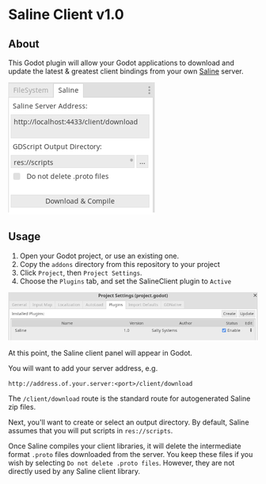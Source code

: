 # Saline Client v1.0

## About
This Godot plugin will allow your Godot applications to download and update the
latest & greatest client bindings from your own [Saline](https://github.com/saltysystems/saline) server.

![Plugins](/gh-images/download-compile.png)

## Usage

1. Open your Godot project, or use an existing one.
2. Copy the `addons` directory from this repository to your project
3. Click `Project`, then `Project Settings`.
4. Choose the `Plugins` tab, and set the SalineClient plugin to `Active`

![Enable](/gh-images/enable-plugin.png)

At this point, the Saline client panel will appear in Godot. 

You will want to add your server address, e.g. 
```
http://address.of.your.server:<port>/client/download
```

The `/client/download` route is the standard route for autogenerated Saline
zip files.

Next, you'll want to create or select an output directory. By default, Saline
assumes that you will put scripts in `res://scripts`. 

Once Saline compiles your client libraries, it will delete the intermediate
format `.proto` files downloaded from the server. You keep these files if you
wish by selecting `Do not delete .proto files`. However, they are not directly
used by any Saline client library.
